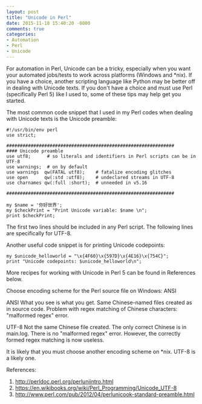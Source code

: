 ```yaml
---
layout: post
title: "Unicode in Perl"
date: 2015-11-18 15:40:20 -0800
comments: true
categories: 
- Automation
- Perl
- Unicode
---
```


For automation in Perl, Unicode can be a tricky, especially when you want your automated jobs/tests to work across platforms (Windows and *nix). If you have a choice, another scripting language like Python may be better off in dealing with Unicode texts. If you don't have a choice and must use Perl (specifically Perl 5) like I used to, some of these tips may help get you started.

The most common code snippet that I used in my Perl codes when dealing with Unicode texts is the Unicode preamble:

``` [perl] Unicode preamble
#!/usr/bin/env perl
use strict;

##############################################################
#### Unicode preamble
use utf8;      # so literals and identifiers in Perl scripts can be in UTF-8
use warnings;  # on by default
use warnings  qw(FATAL utf8);    # fatalize encoding glitches
use open      qw(:std :utf8);    # undeclared streams in UTF-8
use charnames qw(:full :short);  # unneeded in v5.16

##############################################################

my $name = '你好世界';
my $checkPrint = "Print Unicode variable: $name \n";
print $checkPrint;
```

The first two lines should be included in any Perl script. The following lines are specifically for UTF-8.

Another useful code snippet is for printing Unicode codepoints:

``` [perl] Print Unicode codepoints
my $unicode_helloworld = "\x{4F60}\x{597D}\x{4E16}\x{754C}";
print "Unicode codepoints: $unicode_helloworld\n";
```

More recipes for working with Unicode in Perl 5 can be found in References below.

Choose encoding scheme for the Perl source file on Windows: ANSI

ANSI
What you see is what you get. Same Chinese-named files created as in source code.
Problem with regex matching of Chinese characters: "malformed regex" error.

UTF-8
Not the same Chinese file created. The only correct Chinese is in main.log.
There is no "malformed regex" error. However, the correctly formed regex matching is now useless.

It is likely that you must choose another encoding scheme on *nix. UTF-8 is a likely one.








References:

1. http://perldoc.perl.org/perluniintro.html
1. https://en.wikibooks.org/wiki/Perl_Programming/Unicode_UTF-8
1. http://www.perl.com/pub/2012/04/perlunicook-standard-preamble.html